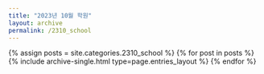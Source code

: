 ```yaml
---
title: "2023년 10월 학원"
layout: archive
permalink: /2310_school
---
```



{% assign posts = site.categories.2310_school %}
{% for post in posts %} {% include archive-single.html type=page.entries_layout %} {% endfor %}